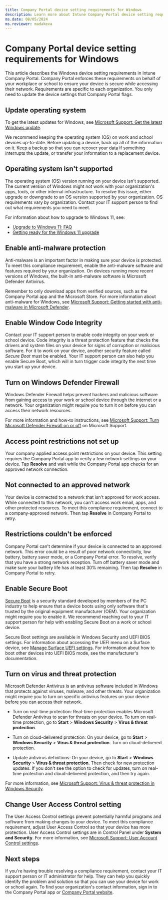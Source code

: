 ```yaml
---
title: Company Portal device setting requirements for Windows
description: Learn more about Intune Company Portal device setting requirements for Windows OS.
ms.date: 08/05/2024
ms.reviewer: madakeva
---
```


# Company Portal device setting requirements for Windows

This article describes the Windows device setting requirements in Intune Company Portal. Company Portal enforces these requirements on behalf of your workplace or school to ensure your device is secure while accessing their network. Requirements are specific to each organization. You only need to update the device settings that Company Portal flags.

## Update operating system

To get the latest updates for Windows, see [Microsoft Support: Get the latest Windows update](https://support.microsoft.com/windows/get-the-latest-windows-update-7d20e88c-0568-483a-37bc-c3885390d212).

We recommend keeping the operating system (OS) on work and school devices up-to-date. Before updating a device, back up all of the information on it. Keep a backup so that you can recover your data if something interrupts the update, or transfer your information to a replacement device.

## Operating system isn't supported

The operating system (OS) version running on your device isn't supported. The current version of Windows might not work with your organization's apps, tools, or other internal infrastructure. To resolve this issue, either upgrade or downgrade to an OS version supported by your organization. OS requirements vary by organization. Contact your IT support person to find out what requirements you need to meet.

For information about how to upgrade to Windows 11, see:

* [Upgrade to Windows 11: FAQ](https://support.microsoft.com/windows/upgrade-to-windows-11-faq-fb6206a2-1a0f-448a-80f1-8668ee5b2bf9)
* [Getting ready for the Windows 11 upgrade](https://support.microsoft.com/windows/getting-ready-for-the-windows-11-upgrade-eb50813f-c7da-4cf8-89a3-6ba0d33b2773)

## Enable anti-malware protection

Anti-malware is an important factor in making sure your device is protected. To meet this compliance requirement, enable the anti-malware software and features required by your organization. On devices running more recent versions of Windows, the built-in anti-malware software is Microsoft Defender Antivirus.  

Remember to only download apps from verified sources, such as the Company Portal app and the Microsoft Store. For more information about anti-malware for Windows, see [Microsoft Support: Getting started with anti-malware in Microsoft Defender](https://support.microsoft.com/topic/getting-started-with-anti-malware-in-microsoft-defender-f5219ae5-abb7-4985-a149-1ec1bb304eda).

## Enable Window Code Integrity

Contact your IT support person to enable code integrity on your work or school device. Code integrity is a threat protection feature that checks the drivers and system files on your device for signs of corruption or malicious software. For it to work on your device, another security feature called *Secure Boot* must be enabled. Your IT support person can also help you enable Secure Boot, which will in turn trigger code integrity the next time you start up your device.

<!-- Admin info commented out
If you're a Microsoft Intune administrator and want to learn more about Intune's device health compliance settings, see [Add Windows device compliance policy](../protect/compliance-policy-create-windows.md). For a detailed look at the compliance actions you can take in Intune, see the [HealthAttestation CSP](/windows/client-management/mdm/healthattestation-csp#step-8-take-appropriate-policy-action-based-on-evaluation-results). -->

## Turn on Windows Defender Firewall

Windows Defender Firewall helps prevent hackers and malicious software from gaining access to your work or school device through the internet or a network. Your organization might require you to turn it on before you can access their network resources.

For more information and how-to instructions, see [Microsoft Support: Turn Microsoft Defender Firewall on or off](https://support.microsoft.com/windows/turn-microsoft-defender-firewall-on-or-off-ec0844f7-aebd-0583-67fe-601ecf5d774f) on Microsoft Support.

<!-- removing steps 8/1/24
1. Go to **Start** and open **Control Panel**.
2. Select **System and Security** > **Windows Defender Firewall**.
3. Choose **Turn Windows Defender Firewall on or off**.
4. Select **Turn on Windows Defender Firewall** for domain, private, and public network settings.    -->

## Access point restrictions not set up
Your company applied access point restrictions on your device. This setting requires the Company Portal app to verify a few network settings on your device. Tap **Resolve** and wait while the Company Portal app checks for an approved network connection.

## Not connected to an approved network

Your device is connected to a network that isn't approved for work access. While connected to this network, you can't access work email, apps, and other protected resources. To meet this compliance requirement, connect to a company-approved network. Then tap **Resolve** in Company Portal to retry.

## Restrictions couldn't be enforced

Company Portal can't determine if your device is connected to an approved network. This error could be a result of poor network connectivity, low battery, battery saver mode, or a Company Portal error. To resolve, verify that you have a strong network reception. Turn off battery saver mode and make sure your battery life has at least 30% remaining. Then tap **Resolve** in Company Portal to retry.

## Enable Secure Boot

[Secure Boot](/windows/security/operating-system-security/system-security/secure-the-windows-10-boot-process#secure-boot) is a security standard developed by members of the PC industry to help ensure that a device boots using only software that's trusted by the original equipment manufacturer (OEM). Your organization might require you to enable it. We recommend reaching out to your IT support person for help with enabling Secure Boot on a work or school device.

Secure Boot settings are available in  Windows Security and UEFI BIOS settings. For information about accessing the UEFI menu on a Surface device, see [Manage Surface UEFI settings](/surface/manage-surface-uefi-settings#open-surface-uefi-menu). For information about how to boot other devices into UEFI BIOS mode, see the manufacturer's documentation.

## Turn on virus and threat protection

Microsoft Defender Antivirus is an antivirus software included in Windows that protects against viruses, malware, and other threats. Your organization might require you to turn on specific antivirus features on your device before you can access their network.

* Turn on real-time protection: Real-time protection enables Microsoft Defender Antivirus to scan for threats on your device. To turn on real-time protection, go to **Start** > **Windows Security** > **Virus & threat protection**.

<!-- Removing steps 8/1/24
1. Select the **Start** menu.
2. In the search bar, type **group policy**. Then select **Edit group policy** from the listed results. The Local Group Policy Editor opens.
4. Select **Computer Configuration** > **Administrative Templates** > **Windows Components** > **Microsoft Defender Antivirus**.
5. Scroll to the bottom of the list and select **Turn off Microsoft Defender Antivirus**.
6. Select **Disabled** or **Not configured**. It might feel counter-intuitive to select these options because the names suggest that you're turning off Microsoft Defender Antivirus. Don't worry, these options actually ensure that it's turned on.
7. Select **Apply** > **OK**.  -->

* Turn on cloud-delivered protection: On your device, go to **Start** > **Windows Security** > **Virus & threat protection**. Turn on cloud-delivered protection.

<!--removing steps 8/1/24
1. Open the **Windows Security** app.
2. Select **Virus & threat protection**.
3. Under **Virus & threat protection settings**, select **Manage settings**.
4. Flip each switch under **Real-time protection** and **Cloud-delivered protection** to turn them on.

If you don't see these options on your screen, they may be hidden. Complete the following steps to make them visible.

1. Select the **Start** menu.
2. In the search bar, type **group policy**. Then select **Edit group policy** from the listed results. The Local Group Policy Editor opens.
3. Select **Computer Configuration** > **Administrative Templates** > **Windows Components** > **Windows Security** > **Virus and threat protection**.
4. Select **Hide the Virus and threat protection area**.
5. Select **Disabled** > **Apply** > **OK**.   -->

* Update antivirus definitions: On your device, go to **Start** > **Windows Security** > **Virus & threat protection**. Then check for new protection updates. If you don't see the option to check for updates, turn on real-time protection and cloud-delivered protection, and then try again.

For more information, see [Microsoft Support: Virus & threat protection in Windows Security](https://support.microsoft.com/windows/virus-threat-protection-in-windows-security-1362f4cd-d71a-b52a-0b66-c2820032b65e).

<!--
Complete the following steps to update your antivirus definitions.
1. Open the **Windows Security** app.
2. Select **Virus & threat protection**.
3. Under **Virus & threat protection updates**, select **Protection updates**.
4. Select **Check for updates**. If you don't see this option on your screen, turn on real-time protection and cloud-delivered protection. Then try checking for updates again. -->

## Change User Access Control setting

The User Access Control settings prevent potentially harmful programs and software from making changes to your device. To meet this compliance requirement, adjust User Access Control so that your device has more protection. User Access Control settings are in Control Panel under **System and Security**. For more information, see [Microsoft Support: User Account Control settings](https://support.microsoft.com/windows/user-account-control-settings-d5b2046b-dcb8-54eb-f732-059f321afe18).

<!-- Removing steps 8/1/24
You can adjust User Account Control settings in the Control Panel.

1. Go to **Start** and open **Control Panel**.
2. Select **System and Security**.
3. Under **Security and Maintenance**, select **Change User Account Control settings**.
3. Move the slider to one of the following levels:
   * **Notify me only when apps try to make changes to my computer (default)**
   * **Always notify**
4. Select **OK** to save your changes.
5. Select **Yes** when prompted to confirm the changes.   -->

## Next steps
If you're having trouble resolving a compliance requirement, contact your IT support person or IT administrator for help. They can help you quickly identify the problem and solution so that you can use your device for work or school again. To find your organization's contact information, sign in to the Company Portal app or [Company Portal website](https://go.microsoft.com/fwlink/?linkid=2010980).
